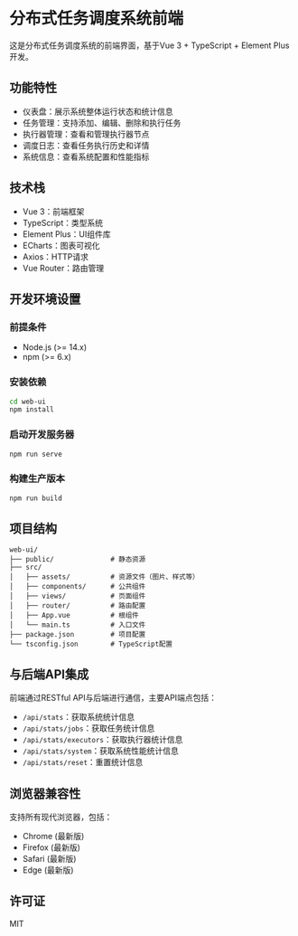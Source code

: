 # 分布式任务调度系统前端

这是分布式任务调度系统的前端界面，基于Vue 3 + TypeScript + Element Plus开发。

## 功能特性

- 仪表盘：展示系统整体运行状态和统计信息
- 任务管理：支持添加、编辑、删除和执行任务
- 执行器管理：查看和管理执行器节点
- 调度日志：查看任务执行历史和详情
- 系统信息：查看系统配置和性能指标

## 技术栈

- Vue 3：前端框架
- TypeScript：类型系统
- Element Plus：UI组件库
- ECharts：图表可视化
- Axios：HTTP请求
- Vue Router：路由管理

## 开发环境设置

### 前提条件

- Node.js (>= 14.x)
- npm (>= 6.x)

### 安装依赖

```bash
cd web-ui
npm install
```

### 启动开发服务器

```bash
npm run serve
```

### 构建生产版本

```bash
npm run build
```

## 项目结构

```
web-ui/
├── public/              # 静态资源
├── src/
│   ├── assets/          # 资源文件（图片、样式等）
│   ├── components/      # 公共组件
│   ├── views/           # 页面组件
│   ├── router/          # 路由配置
│   ├── App.vue          # 根组件
│   └── main.ts          # 入口文件
├── package.json         # 项目配置
└── tsconfig.json        # TypeScript配置
```

## 与后端API集成

前端通过RESTful API与后端进行通信，主要API端点包括：

- `/api/stats`：获取系统统计信息
- `/api/stats/jobs`：获取任务统计信息
- `/api/stats/executors`：获取执行器统计信息
- `/api/stats/system`：获取系统性能统计信息
- `/api/stats/reset`：重置统计信息

## 浏览器兼容性

支持所有现代浏览器，包括：

- Chrome (最新版)
- Firefox (最新版)
- Safari (最新版)
- Edge (最新版)

## 许可证

MIT 